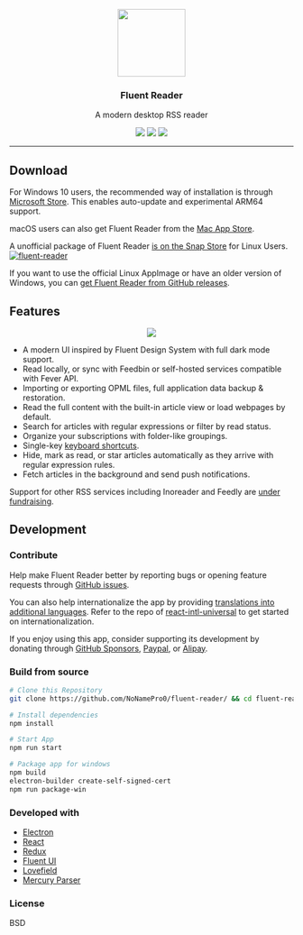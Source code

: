 <p align="center">
  <img width="120" height="120" src="https://github.com/yang991178/rss-reader/raw/master/build/icon.png">
</p>
<h3 align="center">Fluent Reader</h3>
<p align="center">A modern desktop RSS reader</p>
<p align="center">
  <img src="https://img.shields.io/github/v/release/yang991178/fluent-reader?label=version" />
  <img src="https://img.shields.io/github/downloads/yang991178/fluent-reader/total" />
  <img src="https://github.com/yang991178/fluent-reader/workflows/CI%2FCD%20Release/badge.svg" />
</p>
<hr />

## Download

For Windows 10 users, the recommended way of installation is through [Microsoft Store](https://www.microsoft.com/store/apps/9P71FC94LRH8?cid=github). 
This enables auto-update and experimental ARM64 support. 

macOS users can also get Fluent Reader from the [Mac App Store](https://apps.apple.com/app/id1520907427).

A unofficial package of Fluent Reader [is on the Snap Store](https://snapcraft.io/fluent-reader) for Linux Users. [![fluent-reader](https://snapcraft.io//fluent-reader/badge.svg)](https://snapcraft.io/fluent-reader)

If you want to use the official Linux AppImage or have an older version of Windows, you can [get Fluent Reader from GitHub releases](https://github.com/yang991178/fluent-reader/releases).

## Features

<p align="center">
  <img src="https://github.com/yang991178/rss-reader/raw/master/docs/imgs/screenshot.jpg">
</p>

- A modern UI inspired by Fluent Design System with full dark mode support.
- Read locally, or sync with Feedbin or self-hosted services compatible with Fever API.
- Importing or exporting OPML files, full application data backup & restoration.
- Read the full content with the built-in article view or load webpages by default.
- Search for articles with regular expressions or filter by read status.
- Organize your subscriptions with folder-like groupings.
- Single-key [keyboard shortcuts](https://github.com/yang991178/fluent-reader/wiki/Support#keyboard-shortcuts).
- Hide, mark as read, or star articles automatically as they arrive with regular expression rules.
- Fetch articles in the background and send push notifications.

Support for other RSS services including Inoreader and Feedly are [under fundraising](https://github.com/yang991178/fluent-reader/issues/23). 

## Development

### Contribute

Help make Fluent Reader better by reporting bugs or opening feature requests through [GitHub issues](https://github.com/yang991178/fluent-reader/issues). 

You can also help internationalize the app by providing [translations into additional languages](https://github.com/yang991178/fluent-reader/tree/master/src/scripts/i18n). 
Refer to the repo of [react-intl-universal](https://github.com/alibaba/react-intl-universal) to get started on internationalization. 

If you enjoy using this app, consider supporting its development by donating through [GitHub Sponsors](https://github.com/sponsors/yang991178), [Paypal](https://www.paypal.me/yang991178), or [Alipay](https://hyliu.me/fluent-reader/imgs/alipay.jpg).

### Build from source
```bash
# Clone this Repository
git clone https://github.com/NoNamePro0/fluent-reader/ && cd fluent-reader

# Install dependencies
npm install

# Start App
npm run start

# Package app for windows
npm build
electron-builder create-self-signed-cert
npm run package-win
```

### Developed with

- [Electron](https://github.com/electron/electron)
- [React](https://github.com/facebook/react)
- [Redux](https://github.com/reduxjs/redux)
- [Fluent UI](https://github.com/microsoft/fluentui)
- [Lovefield](https://github.com/google/lovefield)
- [Mercury Parser](https://github.com/postlight/mercury-parser)

### License

BSD
